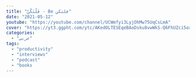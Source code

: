 ```yaml
---
title: "فَلْتَكُنْ - Be فلتكن"
date: "2021-05-12"
youtube: "https://youtube.com/channel/UCWmfyi3LyjOhMw75UqCsLmA"
cover: "https://yt3.ggpht.com/ytc/AKedOLTESEqeBAoDsku8vwWkS-Q6FhUZci5oxzKcAlOS_g=s48-c-k-c0x00ffffff-no-rj"
categories:
  - "عربي"
tags:
  - "productivity"
  - "interviews"
  - "podcast"
  - "books
---
```



